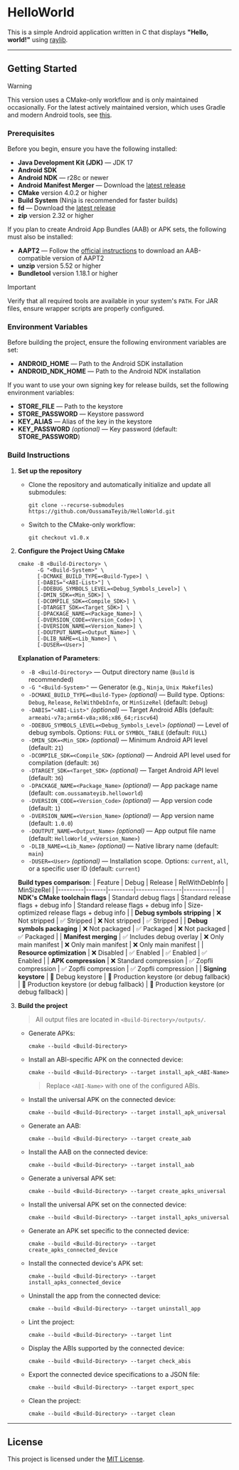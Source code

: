 # HelloWorld

This is a simple Android application written in C that displays **"Hello, world!"** using [raylib](https://github.com/raysan5/raylib).

---

## Getting Started

> [!WARNING]
> This version uses a CMake-only workflow and is only maintained occasionally. For the latest actively maintained version, which uses Gradle and modern Android tools, see [this](https://github.com/OussamaTeyib/HelloWorld).

### Prerequisites

Before you begin, ensure you have the following installed:

- **Java Development Kit (JDK)** — JDK 17
- **Android SDK**
- **Android NDK** — r28c or newer
- **Android Manifest Merger** — Download the [latest release](https://github.com/distriqt/android-manifest-merger/releases)
- **CMake** version 4.0.2 or higher
- **Build System** (Ninja is recommended for faster builds)
- **fd** — Download the [latest release](https://github.com/sharkdp/fd?tab=readme-ov-file#installation)
- **zip** version 2.32 or higher

If you plan to create Android App Bundles (AAB) or APK sets, the following must also be installed:
- **AAPT2** — Follow the [official instructions](https://developer.android.com/build/building-cmdline#download_aapt2) to download an AAB-compatible version of AAPT2
- **unzip** version 5.52 or higher
- **Bundletool** version 1.18.1 or higher

> [!IMPORTANT]
> Verify that all required tools are available in your system's `PATH`. For JAR files, ensure wrapper scripts are properly configured.

### Environment Variables

Before building the project, ensure the following environment variables are set:

- **ANDROID_HOME** — Path to the Android SDK installation
- **ANDROID_NDK_HOME** — Path to the Android NDK installation

If you want to use your own signing key for release builds, set the following environment variables:
- **STORE_FILE** — Path to the keystore
- **STORE_PASSWORD** — Keystore password
- **KEY_ALIAS** — Alias of the key in the keystore
- **KEY_PASSWORD** *(optional)* — Key password (default: **STORE_PASSWORD**)

### Build Instructions

1. **Set up the repository**

   - Clone the repository and automatically initialize and update all submodules:
     ```
     git clone --recurse-submodules https://github.com/OussamaTeyib/HelloWorld.git
     ```
   - Switch to the CMake-only workflow:
     ```
     git checkout v1.0.x
     ```

2. **Configure the Project Using CMake**

   ```
   cmake -B <Build-Directory> \
         -G "<Build-System>" \
         [-DCMAKE_BUILD_TYPE=<Build-Type>] \
         [-DABIS="<ABI-List>"] \
         [-DDEBUG_SYMBOLS_LEVEL=<Debug_Symbols_Level>] \
         [-DMIN_SDK=<Min_SDK>] \
         [-DCOMPILE_SDK=<Compile_SDK>] \
         [-DTARGET_SDK=<Target_SDK>] \
         [-DPACKAGE_NAME=<Package_Name>] \
         [-DVERSION_CODE=<Version_Code>] \
         [-DVERSION_NAME=<Version_Name>] \
         [-DOUTPUT_NAME=<Output_Name>] \
         [-DLIB_NAME=<Lib_Name>] \
         [-DUSER=<User>]
   ```

   **Explanation of Parameters**:
   - `-B <Build-Directory>` — Output directory name (`Build` is recommended)
   - `-G "<Build-System>"` — Generator (e.g., `Ninja`, `Unix Makefiles`)
   - `-DCMAKE_BUILD_TYPE=<Build-Type>` *(optional)* — Build type. Options: `Debug`, `Release`, `RelWithDebInfo`, or `MinSizeRel` (default: `Debug`)
   - `-DABIS="<ABI-List>"` *(optional)* — Target Android ABIs (default: `armeabi-v7a;arm64-v8a;x86;x86_64;riscv64`)
   - `-DDEBUG_SYMBOLS_LEVEL=<Debug_Symbols_Level>` *(optional)* — Level of debug symbols. Options: `FULL` or `SYMBOL_TABLE` (default: `FULL`)
   - `-DMIN_SDK=<Min_SDK>` *(optional)* — Minimum Android API level (default: `21`)
   - `-DCOMPILE_SDK=<Compile_SDK>` *(optional)* — Android API level used for compilation (default: `36`)
   - `-DTARGET_SDK=<Target_SDK>` *(optional)* — Target Android API level (default: `36`)
   - `-DPACKAGE_NAME=<Package_Name>` *(optional)* — App package name (default: `com.oussamateyib.helloworld`)
   - `-DVERSION_CODE=<Version_Code>` *(optional)* — App version code (default: `1`)
   - `-DVERSION_NAME=<Version_Name>` *(optional)* — App version name (default: `1.0.0`)
   - `-DOUTPUT_NAME=<Output_Name>` *(optional)* — App output file name (default: `HelloWorld_v<Version_Name>`)
   - `-DLIB_NAME=<Lib_Name>` *(optional)* — Native library name (default: `main`)
   - `-DUSER=<User>` *(optional)* — Installation scope. Options: `current`, `all`, or a specific user ID (default: `current`)

   **Build types comparison**:
   | Feature | Debug | Release | RelWithDebInfo | MinSizeRel |
   |---------|-------|---------|----------------|------------|
   | **NDK's CMake toolchain flags** | Standard debug flags | Standard release flags + debug info | Standard release flags + debug info | Size-optimized release flags + debug info |
   | **Debug symbols stripping** | ❌ Not stripped | ✅ Stripped | ❌ Not stripped | ✅ Stripped |
   | **Debug symbols packaging** | ❌ Not packaged | ✅ Packaged | ❌ Not packaged | ✅ Packaged |
   | **Manifest merging** | ✅ Includes debug overlay | ❌ Only main manifest | ❌ Only main manifest | ❌ Only main manifest |
   | **Resource optimization** | ❌ Disabled | ✅ Enabled  | ✅ Enabled | ✅ Enabled |
   | **APK compression** | ❌ Standard compression | ✅ Zopfli compression | ✅ Zopfli compression | ✅ Zopfli compression |
   | **Signing keystore** | 🔑 Debug keystore | 🔑 Production keystore (or debug fallback) | 🔑 Production keystore (or debug fallback) | 🔑 Production keystore (or debug fallback) |

3. **Build the project**

   > All output files are located in `<Build-Directory>/outputs/`.

   - Generate APKs:
     ```
     cmake --build <Build-Directory>
     ```

   - Install an ABI-specific APK on the connected device:
     ```
     cmake --build <Build-Directory> --target install_apk_<ABI-Name>
     ```
     > Replace `<ABI-Name>` with one of the configured ABIs.

   - Install the universal APK on the connected device:
     ```
     cmake --build <Build-Directory> --target install_apk_universal
     ```

   - Generate an AAB:
     ```
     cmake --build <Build-Directory> --target create_aab
     ```

   - Install the AAB on the connected device:
     ```
     cmake --build <Build-Directory> --target install_aab
     ```

   - Generate a universal APK set:
     ```
     cmake --build <Build-Directory> --target create_apks_universal
     ```

   - Install the universal APK set on the connected device:
     ```
     cmake --build <Build-Directory> --target install_apks_universal
     ```

   - Generate an APK set specific to the connected device:
     ```
     cmake --build <Build-Directory> --target create_apks_connected_device
     ```

   - Install the connected device's APK set:
     ```
     cmake --build <Build-Directory> --target install_apks_connected_device
     ```

   - Uninstall the app from the connected device:
     ```
     cmake --build <Build-Directory> --target uninstall_app
     ```

   - Lint the project:
     ```
     cmake --build <Build-Directory> --target lint
     ```

   - Display the ABIs supported by the connected device:
     ```
     cmake --build <Build-Directory> --target check_abis
     ```

   - Export the connected device specifications to a JSON file:
     ```
     cmake --build <Build-Directory> --target export_spec
     ```

   - Clean the project:
     ```
     cmake --build <Build-Directory> --target clean
     ```

---

## License

This project is licensed under the [MIT License](LICENSE).